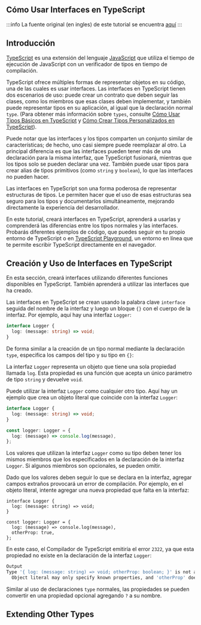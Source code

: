 ## Cómo Usar Interfaces en TypeScript

:::info
La fuente original (en ingles) de este tutorial se encuentra [aquí](https://www.digitalocean.com/community/tutorials/how-to-use-interfaces-in-typescript)
:::


## Introducción

[TypeScript](https://www.typescriptlang.org/) es una extensión del lenguaje [JavaScript](https://www.digitalocean.com/community/tutorial_series/how-to-code-in-javascript) que utiliza el tiempo de ejecución de JavaScript con un verificador de tipos en tiempo de compilación.

TypeScript ofrece múltiples formas de representar objetos en su código, una de las cuales es usar interfaces. Las interfaces en TypeScript tienen dos escenarios de uso: puede crear un contrato que deben seguir las clases, como los miembros que esas clases deben implementar, y también puede representar tipos en su aplicación, al igual que la declaración normal `type`. (Para obtener más información sobre `types`, consulte [Cómo Usar Tipos Básicos en TypeScript](./how-to-use-basic-types.html) y [Cómo Crear Tipos Personalizados en TypeScript](./how-to-create-custom-types.html)).

Puede notar que las interfaces y los tipos comparten un conjunto similar de características; de hecho, uno casi siempre puede reemplazar al otro. La principal diferencia es que las interfaces pueden tener más de una declaración para la misma interfaz, que TypeScript fusionará, mientras que los tipos solo se pueden declarar una vez. También puede usar tipos para crear alias de tipos primitivos (como `string` y `boolean`), lo que las interfaces no pueden hacer.

Las interfaces en TypeScript son una forma poderosa de representar estructuras de tipos. Le permiten hacer que el uso de esas estructuras sea seguro para los tipos y documentarlos simultáneamente, mejorando directamente la experiencia del desarrollador.

En este tutorial, creará interfaces en TypeScript, aprenderá a usarlas y comprenderá las diferencias entre los tipos normales y las interfaces. Probarás diferentes ejemplos de código, que puedes seguir en tu propio entorno de TypeScript o en [TypeScript Playground](https://www.typescriptlang.org/play?ts=4.2.2#), un entorno en línea que te permite escribir TypeScript directamente en el navegador.


## Creación y Uso de Interfaces en TypeScript

En esta sección, creará interfaces utilizando diferentes funciones disponibles en TypeScript. También aprenderá a utilizar las interfaces que ha creado.

Las interfaces en TypeScript se crean usando la palabra clave `interface` seguida del nombre de la interfaz y luego un bloque `{}` con el cuerpo de la interfaz. Por ejemplo, aquí hay una interfaz `Logger`:


```ts
interface Logger {
  log: (message: string) => void;
}
```

De forma similar a la creación de un tipo normal mediante la declaración `type`, especifica los campos del tipo y su tipo en `{}`:

La interfaz `Logger` representa un objeto que tiene una sola propiedad llamada `log`. Esta propiedad es una función que acepta un único parámetro de tipo `string` y devuelve `void`.

Puede utilizar la interfaz `Logger` como cualquier otro tipo. Aquí hay un ejemplo que crea un objeto literal que coincide con la interfaz `Logger`:


```ts
interface Logger {
  log: (message: string) => void;
}

const logger: Logger = {
  log: (message) => console.log(message),
};
```

Los valores que utilizan la interfaz `Logger` como su tipo deben tener los mismos miembros que los especificados en la declaración de la interfaz `Logger`. Si algunos miembros son opcionales, se pueden omitir.

Dado que los valores deben seguir lo que se declara en la interfaz, agregar campos extraños provocará un error de compilación. Por ejemplo, en el objeto literal, intente agregar una nueva propiedad que falta en la interfaz:


```ts{7}
interface Logger {
  log: (message: string) => void;
}

const logger: Logger = {
  log: (message) => console.log(message),
  otherProp: true,
};
```

En este caso, el Compilador de TypeScript emitiría el error `2322`, ya que esta propiedad no existe en la declaración de la interfaz `Logger`:


```sh
Output
Type '{ log: (message: string) => void; otherProp: boolean; }' is not assignable to type 'Logger'.
  Object literal may only specify known properties, and 'otherProp' does not exist in type 'Logger'. (2322)
```

Similar al uso de declaraciones `type` normales, las propiedades se pueden convertir en una propiedad opcional agregando `?` a su nombre.

## Extending Other Types
